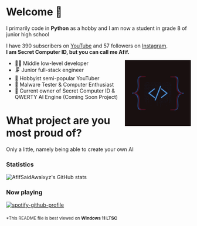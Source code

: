 # Welcome 👋


I primarily code in **Python** as a hobby and I am now a student in grade 8 of junior high school

I have 390 subscribers on [YouTube](https://www.youtube.com/@SecretComputerID) and 57 followers on [Instagram](https://instagram.com/afifxzzs_.0x01b).  
**I am Secret Computer ID, but you can call me Afif.**

<img align="right" alt="Secret Computer ID Logo" width="180" src="https://github.com/AfifSaidAwalxyz/Secret-Computer-ID/blob/main/logo.png" />

* 🐱‍💻 Middle low-level developer
* 🗜 Junior full-stack engineer
* 📸 Hobbyist semi-popular YouTuber
* 💾 Malware Tester & Computer Enthusiast
* 🦟 Current owner of Secret Computer ID & QWERTY AI Engine (Coming Soon Project)

# What project are you most proud of?
Only a little, namely being able to create your own AI



### Statistics
![AfifSaidAwalxyz's GitHub stats](https://github-readme-stats.vercel.app/api?username=Secret-Computer-ID&show_icons=true&theme=radical)



### Now playing
[![spotify-github-profile](https://spotify-github-profile.vercel.app/api/view?uid=31y7rbsxlft77qhrbweazyaw5vq4&cover_image=true&theme=natemoo-re&show_offline=true&background_color=121212&interchange=true&bar_color=317a2e&bar_color_cover=false)](https://github.com/kittinan/spotify-github-profile)

<sub>*This README file is best viewed on <strong>Windows 11 LTSC</strong></sub>

